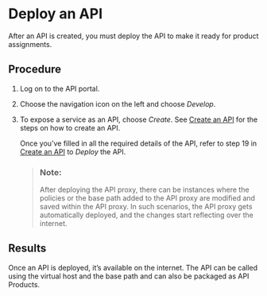 <!-- loio525f0ddb1eae40f1a43ce2cbf99b7191 -->

# Deploy an API

After an API is created, you must deploy the API to make it ready for product assignments.



## Procedure

1.  Log on to the API portal.

2.  Choose the navigation icon on the left and choose *Develop*.

3.  To expose a service as an API, choose *Create*. See [Create an API](create-an-api-c0842d5.md) for the steps on how to create an API.

    Once you’ve filled in all the required details of the API, refer to step 19 in [Create an API](create-an-api-c0842d5.md) to *Deploy* the API.

    > ### Note:  
    > After deploying the API proxy, there can be instances where the policies or the base path added to the API proxy are modified and saved within the API proxy. In such scenarios, the API proxy gets automatically deployed, and the changes start reflecting over the internet.




<a name="loio525f0ddb1eae40f1a43ce2cbf99b7191__result_l2r_tvf_5pb"/>

## Results

Once an API is deployed, it’s available on the internet. The API can be called using the virtual host and the base path and can also be packaged as API Products.

